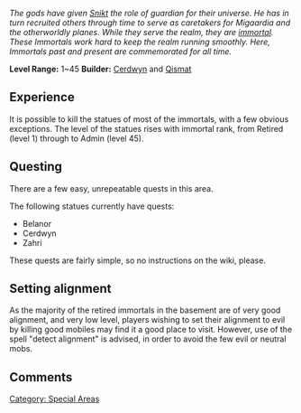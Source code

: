 *The gods have given [Snikt](Snikt "wikilink") the role of guardian for
their universe. He has in turn recruited others through time to serve as
caretakers for Migaardia and the otherworldly planes. While they serve
the realm, they are [immortal](:Category:_Immortals.md "wikilink").
These Immortals work hard to keep the realm running smoothly. Here,
Immortals past and present are commemorated for all time.*

**Level Range:** 1\~45 **Builder:** [Cerdwyn](Cerdwyn "wikilink") and
[Qismat](Qismat "wikilink")

## Experience

It is possible to kill the statues of most of the immortals, with a few
obvious exceptions. The level of the statues rises with immortal rank,
from Retired (level 1) through to Admin (level 45).

## Questing

There are a few easy, unrepeatable quests in this area.

<spoiler text='Spoiler: A list of the statues with quests'> The
following statues currently have quests:

-   Belanor
-   Cerdwyn
-   Zahri

These quests are fairly simple, so no instructions on the wiki, please.
</spoiler>

## Setting alignment

As the majority of the retired immortals in the basement are of very
good alignment, and very low level, players wishing to set their
alignment to evil by killing good mobiles may find it a good place to
visit. However, use of the spell "detect alignment" is advised, in order
to avoid the few evil or neutral mobs.

## Comments

[Category: Special Areas](Category:_Special_Areas "wikilink")
